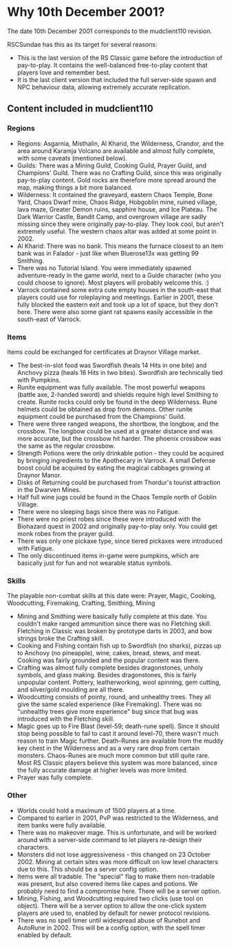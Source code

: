 Why 10th December 2001?
=======================

The date 10th December 2001 corresponds to the mudclient110 revision.

RSCSundae has this as its target for several reasons:

- This is the last version of the RS Classic game before the introduction
  of pay-to-play.  It contains the well-balanced free-to-play content that
  players love and remember best.
- It is the last client version that included the full server-side spawn
  and NPC behaviour data, allowing extremely accurate replication.

Content included in mudclient110
--------------------------------

### Regions

- Regions: Asgarnia, Misthalin, Al Kharid, the Wilderness, Crandor,
  and the area around Karamja Volcano are available and almost fully
  complete, with some caveats (mentioned below).
- Guilds: There was a Mining Guild, Cooking Guild, Prayer Guild, and
  Champions' Guild.  There was no Crafting Guild, since this was originally
  pay-to-play content. Gold rocks are therefore more spread around the map,
  making things a bit more balanced.
- Wilderness: It contained the graveyard, eastern Chaos Temple, Bone Yard,
  Chaos Dwarf mine, Chaos Ridge, Hobgoblin mine, ruined village,
  lava maze, Greater Demon ruins, sapphire house, and Ice Plateau.
  The Dark Warrior Castle, Bandit Camp, and overgrown village are sadly
  missing since they were originally pay-to-play. They look cool, but
  aren't extremely useful. The western chaos altar was added at some point
  in 2002.
- Al Kharid: There was no bank.  This means the furnace closest to an item
  bank was in Falador - just like when Bluerose13x was getting 99 Smithing.
- There was no Tutorial Island. You were immediately spawned
  adventure-ready in the game world, next to a Guide character (who
  you could choose to ignore).  Most players will probably welcome this. :)
- Varrock contained some extra cute empty houses in the south-east
  that players could use for roleplaying and meetings.
  Earlier in 2001, these fully blocked the eastern exit and took up a lot
  of space, but they don't here.
  There were also some giant rat spawns easily accessible in the south-east
  of Varrock.

### Items

Items could be exchanged for certificates at Draynor Village market.

- The best-in-slot food was Swordfish (heals 14 Hits in one bite) and
  Anchovy pizza (heals 16 Hits in two bites).  Swordfish are technically
  tied with Pumpkins.
- Runite equipment was fully available.  The most powerful weapons
  (battle axe, 2-handed sword) and shields require high level Smithing
  to create.  Runite rocks could only be found in the deep Wilderness.
  Rune helmets could be obtained as drop from demons.  Other runite
  equipment could be purchased from the Champions' Guild.
- There were three ranged weapons, the shortbow, the longbow, and
  the crossbow.  The longbow could be used at a greater distance
  and was more accurate, but the crossbow hit harder.
  The phoenix crossbow was the same as the regular crossbow.
- Strength Potions were the only drinkable potion - they could be acquired
  by bringing ingredients to the Apothecary in Varrock.  A small Defense
  boost could be acquired by eating the magical cabbages growing at Draynor
  Manor.
- Disks of Returning could be purchased from Thordur's tourist
  attraction in the Dwarven Mines.
- Half full wine jugs could be found in the Chaos Temple north
  of Goblin Village.
- There were no sleeping bags since there was no Fatigue.
- There were no priest robes since these were introduced with the
  Biohazard quest in 2002 and originally pay-to-play only.
  You could get monk robes from the prayer guild.
- There was only one pickaxe type, since tiered pickaxes were introduced
  with Fatigue.
- The only discontinued items in-game were pumpkins, which are
  basically just for fun and not wearable status symbols.

### Skills

The playable non-combat skills at this date were:
Prayer, Magic, Cooking, Woodcutting, Firemaking, Crafting,
Smithing, Mining

- Mining and Smithing were basically fully complete at this date.
  You couldn't make ranged ammunition since there was no Fletching skill.
  Fletching in Classic was broken by prototype darts in 2003, and bow
  strings broke the Crafting skill.
- Cooking and Fishing contain fish up to Swordfish (no sharks),
  pizzas up to Anchovy (no pineapple), wine, cakes, bread,
  stews, and meat.  Cooking was fairly grounded and the popular
  content was there.
- Crafting was almost fully complete besides dragonstones,
  unholy symbols, and glass making.  Besides dragonstones,
  this is fairly unpopular content.  Pottery, leatherworking,
  wool spinning, gem cutting, and silver/gold moulding are all there.
- Woodcutting consists of pointy, round, and unhealthy trees.
  They all give the same scaled experience (like Firemaking).
  There was no "unhealthy trees give more experience" bug since
  that bug was introduced with the Fletching skill.
- Magic goes up to Fire Blast (level-59; death-rune spell).
  Since it should stop being possible to fail to cast it
  around level-70, there wasn't much reason to train Magic further.
  Death-Runes are available from the muddy key chest in the
  Wilderness and as a very rare drop from certain monsters.
  Chaos-Runes are much more common but still quite rare.
  Most RS Classic players believe this system was more balanced,
  since the fully accurate damage at higher levels was more limited.
- Prayer was fully complete.

### Other

- Worlds could hold a maximum of 1500 players at a time.
- Compared to earlier in 2001, PvP was restricted to the Wilderness,
  and item banks were fully available.
- There was no makeover mage.  This is unfortunate, and will
  be worked around with a server-side command to let players
  re-design their characters.
- Monsters did not lose aggressiveness - this changed on
  23 October 2002.  Mining at certain sites was more difficult
  on low level characters due to this. This should be a server
  config option.
- Items were all tradable. The "special" flag to make them
  non-tradable was present, but also covered items like
  capes and potions. We probably need to find a compromise here.
  There will be a server option.
- Mining, Fishing, and Woodcutting required two clicks (use
  tool on object). There will be a server option to allow
  the one-click system players are used to, enabled by
  default for newer protocol revisions.
- There was no spell timer until widespread abuse of
  Runebot and AutoRune in 2002.  This will be a config option,
  with the spell timer enabled by default.
